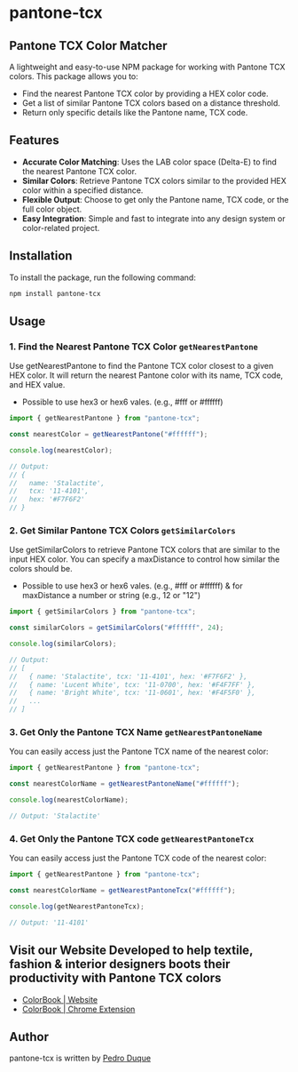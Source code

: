 # pantone-tcx

## Pantone TCX Color Matcher

A lightweight and easy-to-use NPM package for working with Pantone TCX colors. This package allows you to:

- Find the nearest Pantone TCX color by providing a HEX color code.
- Get a list of similar Pantone TCX colors based on a distance threshold.
- Return only specific details like the Pantone name, TCX code.

## Features

- **Accurate Color Matching**: Uses the LAB color space (Delta-E) to find the nearest Pantone TCX color.
- **Similar Colors**: Retrieve Pantone TCX colors similar to the provided HEX color within a specified distance.
- **Flexible Output**: Choose to get only the Pantone name, TCX code, or the full color object.
- **Easy Integration**: Simple and fast to integrate into any design system or color-related project.

## Installation

To install the package, run the following command:

```bash
npm install pantone-tcx
```

## Usage

### 1. Find the Nearest Pantone TCX Color `getNearestPantone`

Use getNearestPantone to find the Pantone TCX color closest to a given HEX color. It will return the nearest Pantone color with its name, TCX code, and HEX value.

- Possible to use hex3 or hex6 vales. (e.g., #fff or #ffffff)

```javascript
import { getNearestPantone } from "pantone-tcx";

const nearestColor = getNearestPantone("#ffffff");

console.log(nearestColor);

// Output:
// {
//   name: 'Stalactite',
//   tcx: '11-4101',
//   hex: '#F7F6F2'
// }
```

### 2. Get Similar Pantone TCX Colors `getSimilarColors`

Use getSimilarColors to retrieve Pantone TCX colors that are similar to the input HEX color. You can specify a maxDistance to control how similar the colors should be.

- Possible to use hex3 or hex6 vales. (e.g., #fff or #ffffff) & for maxDistance a number or string (e.g., 12 or "12")

```javascript
import { getSimilarColors } from "pantone-tcx";

const similarColors = getSimilarColors("#ffffff", 24);

console.log(similarColors);

// Output:
// [
//   { name: 'Stalactite', tcx: '11-4101', hex: '#F7F6F2' },
//   { name: 'Lucent White', tcx: '11-0700', hex: '#F4F7FF' },
//   { name: 'Bright White', tcx: '11-0601', hex: '#F4F5F0' },
//   ...
// ]
```

### 3. Get Only the Pantone TCX Name `getNearestPantoneName`

You can easily access just the Pantone TCX name of the nearest color:

```javascript
import { getNearestPantone } from "pantone-tcx";

const nearestColorName = getNearestPantoneName("#ffffff");

console.log(nearestColorName);

// Output: 'Stalactite'
```

### 4. Get Only the Pantone TCX code `getNearestPantoneTcx`

You can easily access just the Pantone TCX code of the nearest color:

```javascript
import { getNearestPantone } from "pantone-tcx";

const nearestColorName = getNearestPantoneTcx("#ffffff");

console.log(getNearestPantoneTcx);

// Output: '11-4101'
```

## Visit our Website Developed to help textile, fashion & interior designers boots their productivity with Pantone TCX colors

- [ColorBook | Website](https://www.colorbook.online/)
- [ColorBook | Chrome Extension](https://chromewebstore.google.com/detail/colorbook/lllficopkmdkahnoimfhmbdgdbkhcclp)

## Author

pantone-tcx is written by [Pedro Duque](https://pedro-duque.vercel.app/)

